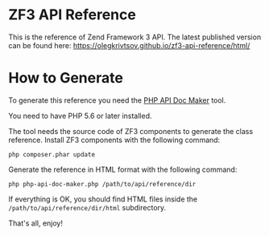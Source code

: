 # ZF3 API Reference

This is the reference of Zend Framework 3 API. The latest published version can be found here: https://olegkrivtsov.github.io/zf3-api-reference/html/

# How to Generate

To generate this reference you need the [PHP API Doc Maker](https://github.com/olegkrivtsov/php-api-doc-maker) tool.

You need to have PHP 5.6 or later installed.

The tool needs the source code of ZF3 components to generate the class reference. Install ZF3 components with the following command:

```
php composer.phar update
```

Generate the reference in HTML format with the following command:

```
php php-api-doc-maker.php /path/to/api/reference/dir 
```

If everything is OK, you should find HTML files inside the `/path/to/api/reference/dir/html` subdirectory.

That's all, enjoy!
